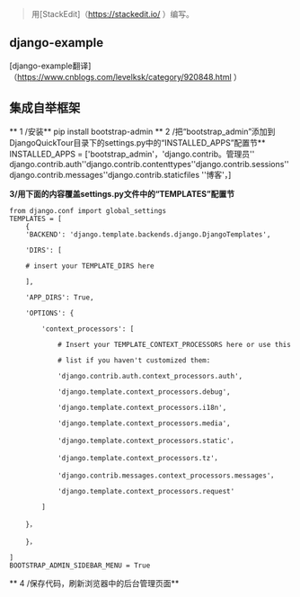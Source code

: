 


> 用[StackEdit]（https://stackedit.io/ ）编写。

## django-example

[django-example翻译]（https://www.cnblogs.com/levelksk/category/920848.html ）

## 集成自举框架

** 1 /安装**                         pip install bootstrap-admin ** 2 /把“bootstrap_admin”添加到DjangoQuickTour目录下的settings.py中的“INSTALLED_APPS”配置节**                         INSTALLED_APPS = ['bootstrap_admin'，'django.contrib。管理员'' django.contrib.auth''django.contrib.contenttypes''django.contrib.sessions''django.contrib.messages''django.contrib.staticfiles ''博客'，]






















**3/用下面的内容覆盖settings.py文件中的“TEMPLATES”配置节**
		
	from django.conf import global_settings
	TEMPLATES = [
		{
		'BACKEND': 'django.template.backends.django.DjangoTemplates',

		'DIRS': [

		# insert your TEMPLATE_DIRS here

		],

		'APP_DIRS': True,

		'OPTIONS': {

			'context_processors': [

				# Insert your TEMPLATE_CONTEXT_PROCESSORS here or use this

				# list if you haven't customized them:

				'django.contrib.auth.context_processors.auth',

				'django.template.context_processors.debug',

				'django.template.context_processors.i18n',

				'django.template.context_processors.media',

				'django.template.context_processors.static'，

				'django.template.context_processors.tz'，

				'django.contrib.messages.context_processors.messages'，

				'django.template.context_processors.request' 

			] 

		}，

		}，

	] 
	BOOTSTRAP_ADMIN_SIDEBAR_MENU = True
	  


** 4 /保存代码，刷新浏览器中的后台管理页面**
<!--stackedit_data:
eyJoaXN0b3J5IjpbLTE0MzM2NDgwOThdfQ==
-->